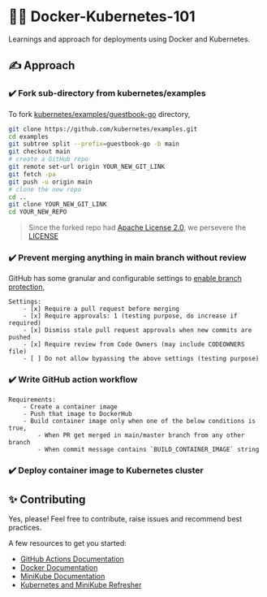 # 🐳🚢 Docker-Kubernetes-101  
Learnings and approach for deployments using Docker and Kubernetes.  

## ✍️ Approach
### ✔️ Fork sub-directory from kubernetes/examples
To fork [kubernetes/examples/guestbook-go](https://github.com/kubernetes/examples/tree/master/guestbook-go) directory,
```bash
git clone https://github.com/kubernetes/examples.git
cd examples
git subtree split --prefix=guestbook-go -b main
git checkout main
# create a GitHub repo
git remote set-url origin YOUR_NEW_GIT_LINK
git fetch -pa
git push -u origin main
# clone the new repo
cd ..
git clone YOUR_NEW_GIT_LINK
cd YOUR_NEW_REPO
```

> Since the forked repo had [Apache License 2.0](https://github.com/kubernetes/examples/blob/master/LICENSE), we persevere the [LICENSE](https://github.com/jayantkatia/actions-for-docker/blob/main/LICENSE)

### ✔️ Prevent merging anything in main branch without review
GitHub has some granular and configurable settings to [enable branch protection](https://docs.github.com/en/repositories/configuring-branches-and-merges-in-your-repository/defining-the-mergeability-of-pull-requests/managing-a-branch-protection-rule),
```
Settings:
    - [x] Require a pull request before merging
    - [x] Require approvals: 1 (testing purpose, do increase if required) 
    - [x] Dismiss stale pull request approvals when new commits are pushed
    - [x] Require review from Code Owners (may include CODEOWNERS file)
    - [ ] Do not allow bypassing the above settings (testing purpose)
```

### ✔️ Write GitHub action workflow 
```
Requirements:
    - Create a container image
    - Push that image to DockerHub
    - Build container image only when one of the below conditions is true,
        - When PR get merged in main/master branch from any other branch
        - When commit message contains `BUILD_CONTAINER_IMAGE` string
```

### ✔️ Deploy container image to Kubernetes cluster

## ✨ Contributing
Yes, please! Feel free to contribute, raise issues and recommend best practices.

A few resources to get you started:
- [GitHub Actions Documentation](https://docs.github.com/en/actions)
- [Docker Documentation](https://docs.docker.com/)
- [MiniKube Documentation](https://minikube.sigs.k8s.io/docs/)
- [Kubernetes and MiniKube Refresher](https://www.youtube.com/watch?v=s_o8dwzRlu4)

<!-- Comment to change code and test workflow: 6 -->
